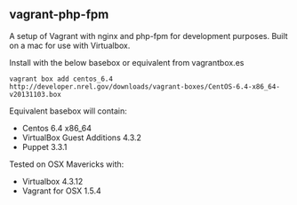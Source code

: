 ## vagrant-php-fpm

A setup of Vagrant with nginx and php-fpm for development purposes. Built on a mac for use with Virtualbox.

Install with the below basebox or equivalent from vagrantbox.es

`vagrant box add centos_6.4 http://developer.nrel.gov/downloads/vagrant-boxes/CentOS-6.4-x86_64-v20131103.box`

Equivalent basebox will contain:

- Centos 6.4 x86_64
- VirtualBox Guest Additions 4.3.2
- Puppet 3.3.1

Tested on OSX Mavericks with:

- Virtualbox 4.3.12
- Vagrant for OSX 1.5.4
